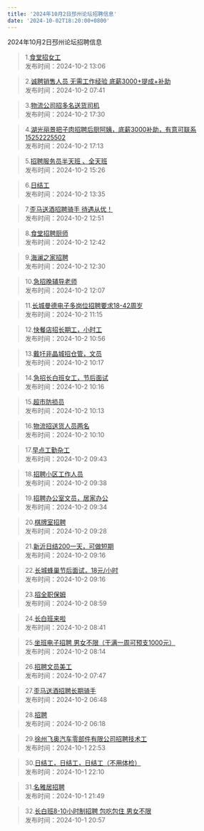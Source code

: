 ```yaml
---
title: '2024年10月2日邳州论坛招聘信息'
date: '2024-10-02T18:20:00+0800'
---
```

2024年10月2日邳州论坛招聘信息
<!--more-->
>1.[食堂招女工](https://www.pzzc.net/forum.php?mod=viewthread&tid=10462003)<br>
>发布时间：2024-10-2 13:06

>2.[诚聘销售人员 无需工作经验 底薪3000+提成+补助](https://www.pzzc.net/forum.php?mod=viewthread&tid=10461938)<br>
>发布时间：2024-10-2 07:41

>3.[物流公司招多名送货司机](https://www.pzzc.net/forum.php?mod=viewthread&tid=10462039)<br>
>发布时间：2024-10-2 17:30

>4.[湖光丽景把子肉招聘后厨阿姨，底薪3000补助，有意可联系15252225502](https://www.pzzc.net/forum.php?mod=viewthread&tid=10462037)<br>
>发布时间：2024-10-2 17:13

>5.[招聘服务员半天班 、全天班](https://www.pzzc.net/forum.php?mod=viewthread&tid=10462017)<br>
>发布时间：2024-10-2 15:26

>6.[日结工](https://www.pzzc.net/forum.php?mod=viewthread&tid=10462007)<br>
>发布时间：2024-10-2 13:35

>7.[歪马送酒招聘骑手  待遇从优！](https://www.pzzc.net/forum.php?mod=viewthread&tid=10462001)<br>
>发布时间：2024-10-2 12:51

>8.[食堂招聘厨师](https://www.pzzc.net/forum.php?mod=viewthread&tid=10461997)<br>
>发布时间：2024-10-2 12:42

>9.[海澜之家招聘](https://www.pzzc.net/forum.php?mod=viewthread&tid=10461993)<br>
>发布时间：2024-10-2 12:30

>10.[急招晚辅导老师](https://www.pzzc.net/forum.php?mod=viewthread&tid=10461989)<br>
>发布时间：2024-10-2 12:07

>11.[长城曼德电子多岗位招聘要求18-42周岁](https://www.pzzc.net/forum.php?mod=viewthread&tid=10461979)<br>
>发布时间：2024-10-2 11:15

>12.[快餐店招长期工，小时工](https://www.pzzc.net/forum.php?mod=viewthread&tid=10461976)<br>
>发布时间：2024-10-2 10:56

>13.[戴圩非晶城招仓管，文员](https://www.pzzc.net/forum.php?mod=viewthread&tid=10461971)<br>
>发布时间：2024-10-2 10:17

>14.[急招长白班女工，节后面试](https://www.pzzc.net/forum.php?mod=viewthread&tid=10461970)<br>
>发布时间：2024-10-2 10:16

>15.[超市防损员](https://www.pzzc.net/forum.php?mod=viewthread&tid=10461969)<br>
>发布时间：2024-10-2 10:13

>16.[物流招送货人员两名](https://www.pzzc.net/forum.php?mod=viewthread&tid=10461968)<br>
>发布时间：2024-10-2 10:10

>17.[早点工勤杂工](https://www.pzzc.net/forum.php?mod=viewthread&tid=10461960)<br>
>发布时间：2024-10-2 09:43

>18.[招聘小区工作人员](https://www.pzzc.net/forum.php?mod=viewthread&tid=10461959)<br>
>发布时间：2024-10-2 09:38

>19.[招聘办公室文员，居家办公](https://www.pzzc.net/forum.php?mod=viewthread&tid=10461956)<br>
>发布时间：2024-10-2 09:34

>20.[棋牌室招聘](https://www.pzzc.net/forum.php?mod=viewthread&tid=10461954)<br>
>发布时间：2024-10-2 09:28

>21.[新沂日结200一天，可做短期](https://www.pzzc.net/forum.php?mod=viewthread&tid=10461953)<br>
>发布时间：2024-10-2 09:16

>22.[长城蜂巢节后面试，18元/小时](https://www.pzzc.net/forum.php?mod=viewthread&tid=10461952)<br>
>发布时间：2024-10-2 09:16

>23.[招全职保姆](https://www.pzzc.net/forum.php?mod=viewthread&tid=10461948)<br>
>发布时间：2024-10-2 08:59

>24.[长白班来啦](https://www.pzzc.net/forum.php?mod=viewthread&tid=10461947)<br>
>发布时间：2024-10-2 08:41

>25.[坐班电子招聘 男女不限（干满一周可预支1000元）](https://www.pzzc.net/forum.php?mod=viewthread&tid=10461942)<br>
>发布时间：2024-10-2 08:14

>26.[招聘文员美工](https://www.pzzc.net/forum.php?mod=viewthread&tid=10461939)<br>
>发布时间：2024-10-2 07:47

>27.[歪马送酒招聘长期骑手](https://www.pzzc.net/forum.php?mod=viewthread&tid=10461927)<br>
>发布时间：2024-10-2 06:48

>28.[招聘](https://www.pzzc.net/forum.php?mod=viewthread&tid=10461921)<br>
>发布时间：2024-10-2 06:18

>29.[徐州飞奥汽车零部件有限公司招聘技术工](https://www.pzzc.net/forum.php?mod=viewthread&tid=10461909)<br>
>发布时间：2024-10-1 22:53

>30.[日结工，日结工，日结工（不用体检）](https://www.pzzc.net/forum.php?mod=viewthread&tid=10461905)<br>
>发布时间：2024-10-1 22:10

>31.[名雅居招聘](https://www.pzzc.net/forum.php?mod=viewthread&tid=10461900)<br>
>发布时间：2024-10-1 21:49

>32.[长白班8-10小时制招聘  包吃包住  男女不限](https://www.pzzc.net/forum.php?mod=viewthread&tid=10461893)<br>
>发布时间：2024-10-1 20:57

